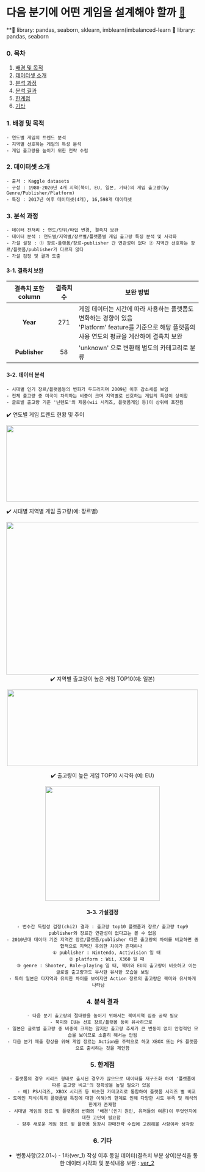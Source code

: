 

# 다음 분기에 어떤 게임을 설계해야 할까 [:link:](https://github.com/pitapatat/Data_Analysis_Visualization/blob/main/%5BDA%5D_video_game_sales/%5BDA%5D_video_game_sales_ver_2.ipynb)
**:rocket: library: pandas, seaborn, sklearn, imblearn(imbalanced-learn
:rocket: library: pandas, seaborn

### 0. 목차
1. [배경 및 목적](####-1-배경-및-목적)
2. [데이터셋 소개](#2-데이터셋-소개)
3. [분석 과정](#3-분석-과정)
4. [분석 결과](#4-분석-결과)
5. [한계점](#5-한계점)
6. [기타](#6-기타)

### 1. 배경 및 목적
```
- 연도별 게임의 트렌드 분석
- 지역별 선호하는 게임의 특성 분석
- 게임 출고량을 높이기 위한 전략 수립
```

### 2. 데이터셋 소개
```
- 출처 : Kaggle datasets
- 구성 : 1980-2020년 4개 지역(북미, EU, 일본, 기타)의 게임 출고량(by Genre/Publisher/Platform)
- 특징 : 2017년 이후 데이터셋(4개), 16,598개 데이터셋 
```

### 3. 분석 과정
```
- 데이터 전처리 : 연도/단위/타입 변경, 결측치 보완
- 데이터 분석 : 연도별/지역별/장르별/플랫폼별 게임 출고량 특징 분석 및 시각화
- 가설 설정 : ① 장르-플랫폼/장르-publisher 간 연관성이 없다 ② 지역간 선호하는 장르/플랫폼/publisher가 다르지 않다  
- 가설 검정 및 결과 도출
```

#### 3-1. 결측치 보완

|결측치 포함 column| 결측치 수 | 보완 방법
|:-:|:-:|-|
|**Year** | 271|  게임 데이터는 시간에 따라 사용하는 플랫폼도 변화하는 경향이 있음</br>  'Platform' feature를 기준으로 해당 플랫폼의 사용 연도의 평균을 계산하여 결측치 보완 
|**Publisher**| 58|  'unknown' 으로 변환해 별도의 카테고리로 분류

#### 3-2. 데이터 분석 
```
- 시대별 인기 장르/플랫폼등의 변화가 두드러지며 2009년 이후 감소세를 보임
- 전체 출고량 중 미국이 차지하는 비중이 크며 지역별로 선호하는 게임의 특성이 상이함 
- 글로벌 출고량 기준 '닌텐도'의 제품(wii 시리즈, 플랫폼게임 등)이 상위에 포진됨 
```
:heavy_check_mark: 연도별 게임 트렌드 현황 및 추이 
<center><img width = '800' height = '200' src="https://user-images.githubusercontent.com/83687942/163708357-d2a5fd4c-e898-4042-80e1-0dc86aaaad46.png"></center>


:heavy_check_mark: 시대별 지역별 게임 출고량(예: 장르별)
<center><img width = '800' height = '400' src="https://user-images.githubusercontent.com/83687942/163708331-ad8d2356-2075-4115-9457-7b5378dd520b.png"></


:heavy_check_mark: 지역별 출고량이 높은 게임 TOP10(예: 일본)
<center><img width="500" height= '200' src = 'https://user-images.githubusercontent.com/83687942/163708417-8c07c2d7-1616-464c-88db-d1a0d28cf5cd.png'></center>

:heavy_check_mark: 출고량이 높은 게임 TOP10 시각화 (예: EU)
<center><img width="300" height= '300' src = 'https://user-images.githubusercontent.com/83687942/163713489-d9a2a24b-2b2e-457d-9ec9-e1ae6722e00c.png'></center>

#### 3-3. 가설검정
```
- 변수간 독립성 검정(chi2) 결과 : 출고량 top10 플랫폼과 장르/ 출고량 top9 publisher와 장르간 연관성이 없다고는 볼 수 없음
- 2010년대 데이터 기준 지역간 장르/플랫폼/publisher 따른 출고량의 차이를 비교하면 종합적으로 지역간 유의한 차이가 존재하나 
   ① publisher : Nintendo, Activision 일 때
   ② platform : Wii, X360 일 때
   ③ genre : Shooter, Role-playing 일 때, 북미와 EU의 출고량이 비슷하고 이는 글로벌 출고량과도 유사한 유사한 모습을 보임
- 특히 일본은 타지역과 유의한 차이를 보이지만 Action 장르의 출고량은 북미와 유사하게 나타남   
```

### 4. 분석 결과

```
- 다음 분기 출고량의 절대량을 높이기 위해서는 북미지역 집중 공략 필요
- 북미와 EU는 선호 장르/플랫폼 등이 유사하므로 
- 일본은 글로벌 출고량 중 비중이 크지는 않지만 출고량 추세가 큰 변동이 없이 안정적인 모습을 보이므로 소홀히 해서는 안됨
- 다음 분기 매출 향상을 위해 게임 장르는 Action을 주력으로 하고 XBOX 또는 PS 플랫폼으로 출시하는 것을 제안함
```

### 5. 한계점
```
- 플랫폼의 경우 시리즈 형태로 출시된 경우가 많으므로 데이터를 재구조화 하여 '플랫폼에 따른 출고량 비교'의 정확성을 높일 필요가 있음 
   - 예) PS시리즈, XBOX 시리즈 등 비슷한 카테고리로 통합하여 플랫폼 시리즈 별 비교
- 도메인 지식(특히 플랫폼별 특징에 대한 이해)의 한계로 인해 다양한 시도 부족 및 해석의 한계가 존재함
- 시대별 게임의 장르 및 플랫폼의 변화의 '배경'(인기 원인, 유저들의 여론)이 무엇인지에 대한 고민이 필요함 
   - 향후 새로운 게임 장르 및 플랫폼 등장시 판매전략 수립에 고려해볼 사항이라 생각함 
```

### 6. 기타 
* 변동사항(22.01~) - 1차(ver_1) 작성 이후 동일 데이터(결측치 부분 상이)분석을 통한 데이터 시각화 및 분석내용 보완 : [ver_2](https://github.com/pitapatat/Data_Analysis_Visualization/blob/main/%5BDA%5D_video_game_sales/%5BDA%5D_video_game_sales_ver_2.ipynb)
 
